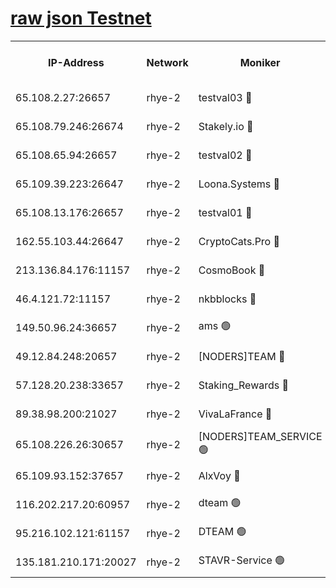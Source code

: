 
[raw json Testnet](https://rpc-check.quickt.stavr.tech/quickt/rpc-quickt-result.json)
=


<table><tr><th>IP-Address</th><th>Network</th><th>Moniker</th><th>Latest Block Height</th><th>Earliest Block Height</th><th>Catching Up</th><th>Tx Index</th><th>Voting Power</th><th>Scan Time</th></tr><tr><td>65.108.2.27:26657</td><td>rhye-2</td><td>testval03 🔴</td><td>879067</td><td>1</td><td>False</td><td>on</td><td>11002050</td><td>2024-02-19T07:27:02.377442257UTC</td></tr><tr><td>65.108.79.246:26674</td><td>rhye-2</td><td>Stakely.io 🔴</td><td>879067</td><td>1</td><td>False</td><td>on</td><td>10010</td><td>2024-02-19T07:27:04.785324011UTC</td></tr><tr><td>65.108.65.94:26657</td><td>rhye-2</td><td>testval02 🔴</td><td>879068</td><td>1</td><td>False</td><td>on</td><td>11002050</td><td>2024-02-19T07:27:07.699315860UTC</td></tr><tr><td>65.109.39.223:26647</td><td>rhye-2</td><td>Loona.Systems 🔴</td><td>879068</td><td>1</td><td>False</td><td>off</td><td>86949</td><td>2024-02-19T07:27:10.993204953UTC</td></tr><tr><td>65.108.13.176:26657</td><td>rhye-2</td><td>testval01 🔴</td><td>879069</td><td>1</td><td>False</td><td>on</td><td>13082010</td><td>2024-02-19T07:27:11.824516115UTC</td></tr><tr><td>162.55.103.44:26647</td><td>rhye-2</td><td>CryptoCats.Pro 🔴</td><td>879075</td><td>1</td><td>False</td><td>off</td><td>9999</td><td>2024-02-19T07:27:44.557338464UTC</td></tr><tr><td>213.136.84.176:11157</td><td>rhye-2</td><td>CosmoBook 🔴</td><td>879073</td><td>65301</td><td>False</td><td>off</td><td>1528057</td><td>2024-02-19T07:27:38.133491517UTC</td></tr><tr><td>46.4.121.72:11157</td><td>rhye-2</td><td>nkbblocks 🔴</td><td>879065</td><td>70101</td><td>False</td><td>off</td><td>81491</td><td>2024-02-19T07:26:54.804138313UTC</td></tr><tr><td>149.50.96.24:36657</td><td>rhye-2</td><td>ams 🟢</td><td>879071</td><td>133501</td><td>False</td><td>on</td><td>0</td><td>2024-02-19T07:27:27.285157471UTC</td></tr><tr><td>49.12.84.248:20657</td><td>rhye-2</td><td>[NODERS]TEAM 🔴</td><td>879071</td><td>146001</td><td>False</td><td>on</td><td>59690</td><td>2024-02-19T07:27:24.790382850UTC</td></tr><tr><td>57.128.20.238:33657</td><td>rhye-2</td><td>Staking_Rewards 🔴</td><td>879068</td><td>149101</td><td>False</td><td>on</td><td>9900</td><td>2024-02-19T07:27:10.551487174UTC</td></tr><tr><td>89.38.98.200:21027</td><td>rhye-2</td><td>VivaLaFrance 🔴</td><td>879066</td><td>220501</td><td>False</td><td>off</td><td>10000</td><td>2024-02-19T07:26:57.277441735UTC</td></tr><tr><td>65.108.226.26:30657</td><td>rhye-2</td><td>[NODERS]TEAM_SERVICE 🟢</td><td>879069</td><td>241501</td><td>False</td><td>on</td><td>0</td><td>2024-02-19T07:27:11.422190773UTC</td></tr><tr><td>65.109.93.152:37657</td><td>rhye-2</td><td>AlxVoy 🔴</td><td>879066</td><td>315173</td><td>False</td><td>on</td><td>143351</td><td>2024-02-19T07:26:59.832894685UTC</td></tr><tr><td>116.202.217.20:60957</td><td>rhye-2</td><td>dteam 🟢</td><td>879068</td><td>421794</td><td>False</td><td>on</td><td>0</td><td>2024-02-19T07:27:08.026763760UTC</td></tr><tr><td>95.216.102.121:61157</td><td>rhye-2</td><td>DTEAM 🟢</td><td>749821</td><td>748801</td><td>False</td><td>on</td><td>0</td><td>2024-02-19T07:27:05.128173495UTC</td></tr><tr><td>135.181.210.171:20027</td><td>rhye-2</td><td>STAVR-Service 🟢</td><td>879071</td><td>877501</td><td>False</td><td>on</td><td>0</td><td>2024-02-19T07:27:22.384780834UTC</td></tr></table>